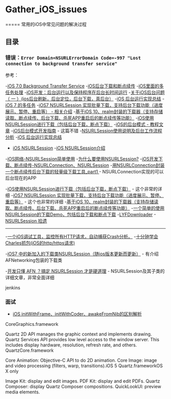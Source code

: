 # Gather_iOS_issues



=====
常用的iOS中常见问题的解决过程


## 目录
 
### 错误：`Error Domain=NSURLErrorDomain Code=-997 "Lost connection to background transfer service"`

参考：

-[iOS 7.0 Background Transfer Service](http://blog.csdn.net/jackfengji/article/details/17607709)
-[iOS后台下载和断点续传](http://szuwest.github.io/ioshou-tai-xia-zai-he-duan-dian-xu-chuan.html)
-[iOS里面的多任务处理](http://www.jianshu.com/p/fba01d38e826)
-[iOS开发：后台运行以及保持程序在后台长时间运行](http://www.jianshu.com/p/174fd2673897)
-[关于iOS后台问题（ 一 ）(ios后台刷新，后台定位，后台下载，真后台）](http://www.cnblogs.com/Neo-joke/p/4019677.html)
-[iOS 后台运行实现总结](http://www.jianshu.com/p/d3e279de2e32)
-[iOS 7 的多任务](https://objccn.io/issue-5-5/)
-[iOS7 NSURLSession 实现批量下载，支持后台下载功能（进度展示、暂停、重启等） - 相关介绍](https://github.com/kingundertree/XZDownloadTask)
-[基于iOS 10、realm封装的下载器（支持存储读取、断点续传、后台下载、杀死APP重启后的断点续传等功能）](http://codecloud.net/106111.html)
-[iOS使用NSURLSession进行下载（包括后台下载，断点下载）](http://www.jianshu.com/p/1211cf99dfc3)
-[iOS的后台模式 - 教程文章](http://andrew-anlu.github.io/blog/2016/12/23/iosde-hou-tai-mo-shi/)
-[iOS后台模式开发指南](https://github.com/hehonghui/iOS-tech-frontier/blob/master/issue-3/iOS%E5%90%8E%E5%8F%B0%E6%A8%A1%E5%BC%8F%E5%BC%80%E5%8F%91%E6%8C%87%E5%8D%97.md) - 这篇不错
-[NSURLSession使用说明及后台工作流程分析](http://www.cocoachina.com/ios/20131106/7304.html)
-[iOS 后台运行实现总结](http://www.jianshu.com/p/d3e279de2e32#)
- [iOS NSURLSession](http://cookfront.github.io/2015/05/27/ios-nsurlsession/)
-[iOS NSURLSession介绍](http://www.dswey.com/2014/11/17/nsurlsession/)



-[iOS网络-NSURLSession简单使用](http://www.jianshu.com/p/0c10b922a691)
-[为什么要使用NSURLSession?](http://www.jianshu.com/p/045cdfdaaf6e)
-[iOS开发下载、断点续传-NSURLConnection、NSURLSession](http://www.jianshu.com/p/b5861e1d9f7b)
-[用NSURLConnection封装一个断点续传后台下载的轻量级下载工具_part1 ](http://www.imooc.com/article/12784) - NSURLConnection实现的可以后台现在的APP

-[iOS使用NSURLSession进行下载（包括后台下载，断点下载）](http://www.jianshu.com/p/1211cf99dfc3) - 这个非常的详细
-[iOS7 NSURLSession 实现批量下载，支持后台下载功能（进度展示、暂停、重启等）](https://github.com/kingundertree/XZDownloadTask) - 这个也非常的详细
-[基于iOS 10、realm封装的下载器（支持存储读取、断点续传、后台下载、杀死APP重启后的断点续传等功能）](http://www.cocoachina.com/ios/20170316/18901.html)
-[一个简单的使用NSURLSession的下载Demo，包括后台下载和断点下载](https://github.com/HustHank/BackgroundDownloadDemo)
-[LYFDownloader](https://github.com/Luoyuanfeng/LYFDownloader)
-[NSURLSession 拾遗](http://zxfcumtcs.github.io/2016/06/09/NSURLSession_Supplements/)

-----

-[一个iOS调试工具，监控所有HTTP请求，自动捕获Crash分析。](https://github.com/JxbSir/JxbDebugTool)
-[十分钟学会Charles抓包(iOS的http/https请求)](http://www.jianshu.com/p/5539599c7a25#)

-[iOS7 中的新加入的下载类NSURLSession（随ios版本更新而更新）](http://www.cnblogs.com/breezemist/p/3471203.html) - 有介绍AFNetworking包装的下载类



-[开发只懂 AFN ？搞定 NSURLSession 才是硬道理](http://www.cocoachina.com/ios/20161018/17785.html) - NSURLSession及其子类的详细文章，非常全面详细


 
 
 

jenkins
 


 





### 面试


- [iOS initWithFrame、initWithCoder、awakeFromNib的区别解析](http://www.cnblogs.com/yajunLi/p/6344023.html?hmsr=toutiao.io&utm_medium=toutiao.io&utm_source=toutiao.io)









CoreGraphics.framework

Quartz 2D API manages the graphic context and implements drawing.
Quartz Services API provides low level access to the window server. This includes display hardware, resolution, refresh rate, and others.
QuartzCore.framework

Core Animation: Objective-C API to do 2D animation.
Core Image: image and video processing (filters, warp, transitions).iOS 5
Quartz.frameworkOS X only

Image Kit: display and edit images.
PDF Kit: display and edit PDFs.
Quartz Composer: display Quartz Composer compositions.
QuickLookUI: preview media elements.





 

